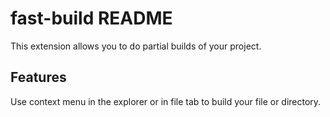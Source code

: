 # fast-build README

This extension allows you to do partial builds of your project.

## Features

Use context menu in the explorer or in file tab to build your file or directory.
